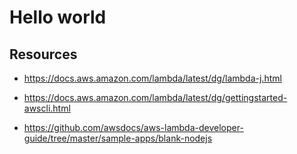 # Hello world

## Resources
- https://docs.aws.amazon.com/lambda/latest/dg/lambda-j.html

- https://docs.aws.amazon.com/lambda/latest/dg/gettingstarted-awscli.html

- https://github.com/awsdocs/aws-lambda-developer-guide/tree/master/sample-apps/blank-nodejs